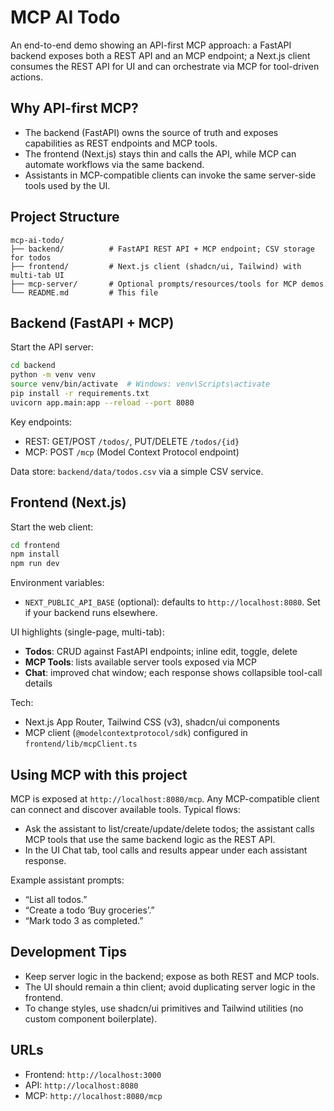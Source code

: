 # MCP AI Todo

An end-to-end demo showing an API-first MCP approach: a FastAPI backend exposes both a REST API and an MCP endpoint; a Next.js client consumes the REST API for UI and can orchestrate via MCP for tool-driven actions.

## Why API-first MCP?

-   The backend (FastAPI) owns the source of truth and exposes capabilities as REST endpoints and MCP tools.
-   The frontend (Next.js) stays thin and calls the API, while MCP can automate workflows via the same backend.
-   Assistants in MCP-compatible clients can invoke the same server-side tools used by the UI.

## Project Structure

```
mcp-ai-todo/
├── backend/          # FastAPI REST API + MCP endpoint; CSV storage for todos
├── frontend/         # Next.js client (shadcn/ui, Tailwind) with multi-tab UI
├── mcp-server/       # Optional prompts/resources/tools for MCP demos
└── README.md         # This file
```

## Backend (FastAPI + MCP)

Start the API server:

```bash
cd backend
python -m venv venv
source venv/bin/activate  # Windows: venv\Scripts\activate
pip install -r requirements.txt
uvicorn app.main:app --reload --port 8080
```

Key endpoints:

-   REST: GET/POST `/todos/`, PUT/DELETE `/todos/{id}`
-   MCP: POST `/mcp` (Model Context Protocol endpoint)

Data store: `backend/data/todos.csv` via a simple CSV service.

## Frontend (Next.js)

Start the web client:

```bash
cd frontend
npm install
npm run dev
```

Environment variables:

-   `NEXT_PUBLIC_API_BASE` (optional): defaults to `http://localhost:8080`. Set if your backend runs elsewhere.

UI highlights (single-page, multi-tab):

-   **Todos**: CRUD against FastAPI endpoints; inline edit, toggle, delete
-   **MCP Tools**: lists available server tools exposed via MCP
-   **Chat**: improved chat window; each response shows collapsible tool-call details

Tech:

-   Next.js App Router, Tailwind CSS (v3), shadcn/ui components
-   MCP client (`@modelcontextprotocol/sdk`) configured in `frontend/lib/mcpClient.ts`

## Using MCP with this project

MCP is exposed at `http://localhost:8080/mcp`. Any MCP-compatible client can connect and discover available tools. Typical flows:

-   Ask the assistant to list/create/update/delete todos; the assistant calls MCP tools that use the same backend logic as the REST API.
-   In the UI Chat tab, tool calls and results appear under each assistant response.

Example assistant prompts:

-   “List all todos.”
-   “Create a todo ‘Buy groceries’.”
-   “Mark todo 3 as completed.”

## Development Tips

-   Keep server logic in the backend; expose as both REST and MCP tools.
-   The UI should remain a thin client; avoid duplicating server logic in the frontend.
-   To change styles, use shadcn/ui primitives and Tailwind utilities (no custom component boilerplate).

## URLs

-   Frontend: `http://localhost:3000`
-   API: `http://localhost:8080`
-   MCP: `http://localhost:8080/mcp`
